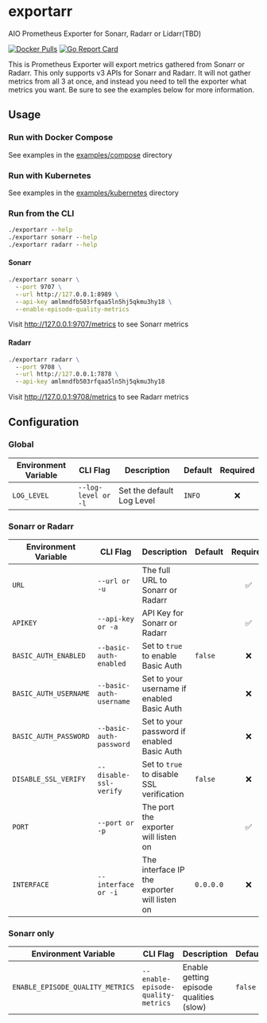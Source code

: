 # exportarr

AIO Prometheus Exporter for Sonarr, Radarr or Lidarr(TBD)

[![Docker Pulls](https://img.shields.io/docker/pulls/onedr0p/exportarr)](https://hub.docker.com/r/onedr0p/exportarr)
[![Go Report Card](https://goreportcard.com/badge/github.com/onedr0p/exportarr)](https://goreportcard.com/report/github.com/onedr0p/exportarr)

This is Prometheus Exporter will export metrics gathered from Sonarr or Radarr. This only supports v3 APIs for Sonarr and Radarr. It will not gather metrics from all 3 at once, and instead you need to tell the exporter what metrics you want. Be sure to see the examples below for more information.

## Usage

### Run with Docker Compose

See examples in the [examples/compose](./examples/compose/) directory

### Run with Kubernetes

See examples in the [examples/kubernetes](./examples/kubernetes/) directory

### Run from the CLI

```cmd
./exportarr --help
./exportarr sonarr --help
./exportarr radarr --help
```

#### Sonarr

```cmd
./exportarr sonarr \
  --port 9707 \
  --url http://127.0.0.1:8989 \
  --api-key amlmndfb503rfqaa5ln5hj5qkmu3hy18 \
  --enable-episode-quality-metrics
```

Visit http://127.0.0.1:9707/metrics to see Sonarr metrics

#### Radarr

```cmd
./exportarr radarr \
  --port 9708 \
  --url http://127.0.0.1:7878 \
  --api-key amlmndfb503rfqaa5ln5hj5qkmu3hy18
```

Visit http://127.0.0.1:9708/metrics to see Radarr metrics

## Configuration

### Global

|Environment Variable |CLI Flag           |Description              |Default   |Required|
|---------------------|-------------------|-------------------------|----------|:------:|
|`LOG_LEVEL`          |`--log-level or -l`|Set the default Log Level|`INFO`    |❌      |

### Sonarr or Radarr

|Environment Variable |CLI Flag                |Description                                 |Default   |Required|
|---------------------|------------------------|--------------------------------------------|----------|:------:|
|`URL`                |`--url or -u`           |The full URL to Sonarr or Radarr            |          |✅      |
|`APIKEY`             |`--api-key or -a`       |API Key for Sonarr or Radarr                |          |✅      |
|`BASIC_AUTH_ENABLED` |`--basic-auth-enabled`  |Set to `true` to enable Basic Auth          |`false`   |❌      |
|`BASIC_AUTH_USERNAME`|`--basic-auth-username` |Set to your username if enabled Basic Auth  |          |❌      |
|`BASIC_AUTH_PASSWORD`|`--basic-auth-password` |Set to your password if enabled Basic Auth  |          |❌      |
|`DISABLE_SSL_VERIFY` |`--disable-ssl-verify`  |Set to `true` to disable SSL verification   |`false`   |❌      |
|`PORT`               |`--port or -p`          |The port the exporter will listen on        |          |✅      |
|`INTERFACE`          |`--interface or -i`     |The interface IP the exporter will listen on|`0.0.0.0` |❌      |

### Sonarr only

|Environment Variable             |CLI Flag                          |Description                             |Default|Required|
|---------------------------------|----------------------------------|----------------------------------------|-------|:------:|
|`ENABLE_EPISODE_QUALITY_METRICS` |`--enable-episode-quality-metrics`|Enable getting episode qualities (slow) |`false`|❌      |

